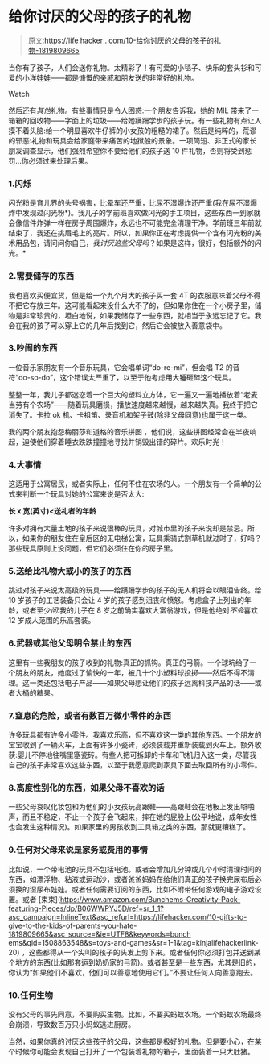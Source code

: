# 给你讨厌的父母的孩子的礼物

> 原文:[https://life hacker . com/10-给你讨厌的父母的孩子的礼物-1819809665](https://lifehacker.com/10-gifts-to-give-to-the-kids-of-parents-you-hate-1819809665)

当你有了孩子，人们会送你礼物。太精彩了！有可爱的小毯子、快乐的套头衫和可爱的小洋娃娃——都是慷慨的亲戚和朋友送的非常好的礼物。

Watch

然后还有*其他*礼物。有些事情只是令人困惑:一个朋友告诉我，她的 MIL 带来了一箱箱的回收物——字面上的垃圾——给她蹒跚学步的孩子玩。有一些礼物有点让人摸不着头脑:给一个明显喜欢牛仔裤的小女孩的粗糙的裙子。然后是纯粹的，荒谬的邪恶:礼物和玩具会给家庭带来痛苦的地狱般的景象。一项简短、非正式的家长朋友调查显示，他们强烈希望你不要给他们的孩子送 10 件礼物，否则将受到惩罚...你必须过来处理后果。

### 1.闪烁

闪光粉是育儿界的头号祸害，比晕车还严重，比尿不湿爆炸还严重(我在尿不湿爆炸中发现过闪光粉*)。我儿子的学前班喜欢做闪光的手工项目，这些东西一到家就会像信件炸弹一样在房子周围爆炸，永远也不可能完全清理干净。学前班三年前就结束了，我还在挑眉毛上的亮片。所以，如果你正在考虑提供一个含有闪光粉的美术用品包，请问问你自己，*我讨厌这些父母吗*？如果是这样，很好，包括额外的闪光。*

### 2.需要储存的东西

我也喜欢买便宜货，但是给一个九个月大的孩子买一套 4T 的衣服意味着父母不得不把它存放三年。这可能看起来没什么大不了的，但如果你住在一个小房子里，储物是非常珍贵的，坦白地说，如果我储存了一些东西，就相当于永远忘记了它。我会在我的孩子可以穿上它的几年后找到它，然后它会被放入善意袋中。

### 3.吵闹的东西

一位音乐家朋友有一个音乐玩具，它会唱单词“do-re-mi”，但会唱 T2 的音符“do-so-do”，这个错误太严重了，以至于他考虑用大锤砸碎这个玩具。

整整一年，我儿子都迷恋着一个巨大的塑料立方体，它一遍又一遍地播放着“老麦当劳有个农场”——随着玩具磨损，播放速度越来越慢，越来越失真。我终于把它消失了。卡拉 ok 机、卡祖笛、录音机和架子鼓(除非父母同意)也属于这一类。

我的两个朋友抱怨梅丽莎和道格的音乐拼图 ，他们说，这些拼图经常会在半夜响起，迫使他们穿着睡衣跌跌撞撞地寻找并销毁出错的碎片。欢乐时光！

### 4.大事情

这适用于公寓居民，或者实际上，任何不住在农场的人。一个朋友有一个简单的公式来判断一个玩具对她的公寓来说是否太大:

**长 x 宽(英寸)<送礼者的年龄**

许多对拥有大量土地的孩子来说很棒的玩具，对城市里的孩子来说却是禁忌。所以，如果你的朋友住在皇后区的无电梯公寓，玩具乘骑式割草机就过时了，好吗？那些玩具原则上没问题，但它们必须住在你的房子里。

### 5.送给比礼物大或小的孩子的东西

跳过对孩子来说太高级的玩具——给蹒跚学步的孩子的无人机将会以眼泪告终。给 10 岁孩子的工艺装备只会让 4 岁的孩子感到沮丧和愤怒。考虑盒子上列出的年龄，或者至少*问*:我的儿子在 8 岁之前确实喜欢大富翁游戏，但是他绝对*不会*喜欢 12 岁成人范围的乐高套装。

### 6.武器或其他父母明令禁止的东西

这里有一些我朋友的孩子收到的礼物:真正的抓钩。真正的弓箭。一个球坑给了一个朋友的朋友，她度过了愉快的一年，被几十个小塑料球投掷——然后不得不清理。这一类还包括电子产品——如果父母想让他们的孩子远离科技产品的话——或者大桶的糖果。

### 7.窒息的危险，或者有数百万微小零件的东西

许多玩具都有许多小零件。我喜欢乐高，但不喜欢这一类的其他东西。一个朋友的宝宝收到了一辆火车，上面有许多小瓷砖，必须装载并重新装载到火车上。额外收获:婴儿不停地往嘴里塞瓷砖。有些人把可拆卸的卡车和飞机归入这一类，尽管我自己的孩子非常喜欢这些东西，以至于我愿意爬到家具下面去取回所有的小零件。

### 8.高度性别化的东西，如果父母不喜欢的话

一些父母哀叹化妆包和为他们的小女孩玩高跟鞋——高跟鞋会在地板上发出噼啪声，而且不稳定，不止一个孩子会飞起来，摔在她的屁股上(公平地说，成年女性也会发生这种情况)。如果家里的男孩收到工具箱之类的东西，那就更糟糕了。

### 9.任何对父母来说是家务或费用的事情

比如说，一个带电池的玩具不包括电池。或者会增加几分钟或几个小时清理时间的东西，如漂浮物、粘液或运动沙，或者爸爸妈妈在给他们真正的孩子换完尿布后必须换的湿尿布娃娃。或者任何需要订阅的东西，比如不附带任何游戏的电子游戏设置。或者 [束束](https://www.amazon.com/Bunchems-Creativity-Pack-featuring-Pieces/dp/B06WWPYJ5D/ref=sr_1_1?asc_campaign=InlineText&asc_refurl=https://lifehacker.com/10-gifts-to-give-to-the-kids-of-parents-you-hate-1819809665&asc_source=&ie=UTF8&keywords=bunch ems&qid=1508863548&s=toys-and-games&sr=1-1&tag=kinjalifehackerlink-20) ，这些都得从一个尖叫的孩子的头发上剪下来。或者任何你必须打包并送到某个地方的东西(比如那套运到奶奶家的弓箭)。或者甚至是一些东西，尤其是旧的，你认为“如果他们不喜欢，他们可以善意地使用它们。”不要让任何人向善意跑去。

### 10.任何生物

没有父母的事先同意，不要购买生物。比如，不要买蚂蚁农场。一个蚂蚁农场最终会崩溃，导致数百万只小蚂蚁逃进厨房。

当然，如果你真的讨厌这些孩子的父母，这些都是极好的礼物。但是要小心，在某个时候你可能会发现自己打开了一个包装着礼物的箱子，里面装着一只大肚猪。